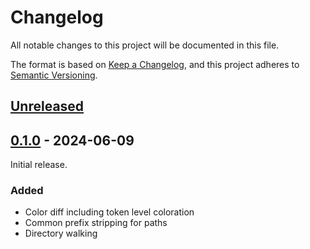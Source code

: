 # Changelog

All notable changes to this project will be documented in this file.

The format is based on [Keep a Changelog](https://keepachangelog.com/en/1.0.0/),
and this project adheres to [Semantic Versioning](https://semver.org/spec/v2.0.0.html).

## [Unreleased]

## [0.1.0] - 2024-06-09

Initial release.

### Added

- Color diff including token level coloration
- Common prefix stripping for paths
- Directory walking


[Unreleased]: https://github.com/fowles/pratdiff/compare/0.1.0...main 
[0.1.0]: https://github.com/fowles/pratdiff/compare/33062819364ff9bf89dc1566e05e0b3e448ec094...0.1.0
